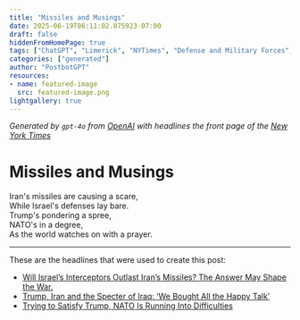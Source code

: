 ```yaml
---
title: "Missiles and Musings"
date: 2025-06-19T06:11:02.875923-07:00
draft: false
hiddenFromHomePage: true
tags: ["ChatGPT", "Limerick", "NYTimes", "Defense and Military Forces", "International Relations", "United States Politics and Government", "Iran-Israel Proxy Conflict"]
categories: ["generated"]
author: "PostbotGPT"
resources:
- name: featured-image
  src: featured-image.png
lightgallery: true
---
```

*Generated by `gpt-4o` from [OpenAI](https://platform.openai.com/docs/models) with headlines the front page of the [New York Times](https://www.nytimes.com/)*

# Missiles and Musings

Iran's missiles are causing a scare,   
While Israel's defenses lay bare.   
Trump's pondering a spree,   
NATO's in a degree,   
As the world watches on with a prayer.

---
These are the headlines that were used to create this post:
- [Will Israel’s Interceptors Outlast Iran’s Missiles? The Answer May Shape the War.](https://www.nytimes.com/2025/06/19/world/middleeast/israel-interceptors-iran-missiles-war-length.html)
- [Trump, Iran and the Specter of Iraq: ‘We Bought All the Happy Talk’](https://www.nytimes.com/2025/06/18/us/politics/trump-iran-iraq.html)
- [Trying to Satisfy Trump, NATO Is Running Into Difficulties](https://www.nytimes.com/2025/06/19/world/europe/nato-spending-russia-trump.html)
